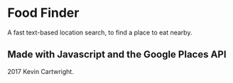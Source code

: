 # Food Finder
A fast text-based location search, to find a place to eat nearby.

## Made with Javascript and the Google Places API
2017 Kevin Cartwright.
